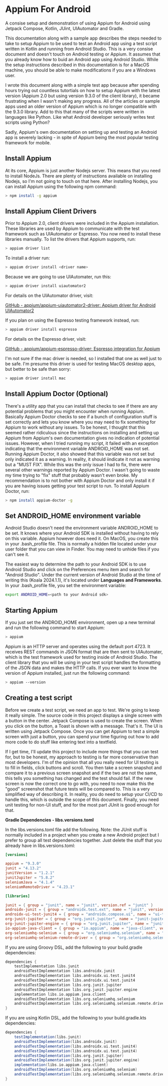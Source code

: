 # Appium For Android

A consise setup and demonstration of using Appium for Android using Jetpack Compose, Kotlin, JUint, UIAutomator and Gradle.

This documentation along with a sample app describes the steps needed to take to setup Appium to be used to test an Android app using a test script written in Kotlin and running from Android Studio. This is a very consise document and doesn't touch on Android testing or Appium. It assumes that you already know how to buid an Android app using Android Studio. While the setup instructions described in this documentation is for a MacOS machine, you should be able to make modifications if you are a Windows user.


I wrote this document along with a simple test app because after spending hours trying out countless tutortials on how to setup Appium with the latest version (Appium 2.0 but using version 9.3.0 of the client library), it became frustrating when I wasn't making any progress. All of the   articles or sample apps used an older version of Appium which is no longer compatible with the 9.3.0 library. Add to this that many of the scripts were written in languages like Python. Like what Android developer seriously writes test scripts using Python? 

Sadly, Appium's own documentation on setting up and testing an Android app is severely lacking - in spite of Appium being the most popular testing framework for mobile. 



## Install Appium

At its core, Appium is just another Nodejs server. This means that you need to install NodeJs. There are plenty of instructions available on installing Nodejs, so I'm not going to touch on that here. After installing Nodejs, you can install Appium using the following npm command:

```bash
> npm install -g appium
```



## Install Appium Client Drivers

Prior to Appium 2.0, client drivers were included in the Appium installation. These libraries are used by Appium to communicate with the test framework such as UIAutomator or Espresso. You now need to install these libraries manually. To list the drivers that Appium supports, run:

```bash
> appium driver list
```

To install a driver run:

```bash
> appium driver install <driver name>
```

Because we are going to use UIAutomater, run this:

```bash
> appium driver install uiautomator2
```

For details on the UIAutomator driver, visit:

[GitHub - appium/appium-uiautomator2-driver: Appium driver for Android UIAutomator2](https://github.com/appium/appium-uiautomator2-driver)



If you plan on using the Espresso testing framework instead, run:

```bash
> appium driver install espresso
```

For details on the Espresso driver, visit:

[GitHub - appium/appium-espresso-driver: Espresso integration for Appium](https://github.com/appium/appium-espresso-driver)



I'm not sure if the mac driver is needed, so I installed that one as well just to be safe. I'm presume this driver is used for testing MacOS desktop apps, but better to be safe than sorry:

```bash
> appium driver install mac 
```



## Install Appium Doctor (Optional)

There's a utility app that you can install that checks to see if there are any potential problems that you might encounter when running Appium. Basically Appium Doctor checks to see if a bunch of configuration stuff is set correctly and lets you know where you may need to fix something for Appium to work without any issues. To be honest, I thought that this seemed rather ridiculous since the instructions on installing and setting up Appium from Appium's own documentation gives no indication of potential issues. However, when I tried running my script, it failed with an exception indicating that the environment variable ANDROID_HOME was not set. Running Appium Doctor, it also showed that this variable was not set but only indicated it as a warning. In reality, it should iindicate it not as warning but a "MUST FIX". While this was the only issue I had to fix, there were several other warnings reported by Appium Doctor. I wasn't going to waste my time trying to "fix" stuff that probably wasn't even broke. My recommendation is to not bother with Appium Doctor and only install it if you are having issues getting your test script to run. To install Appium Doctor, run:

```bash
> npm install appium-doctor -g
```



## Set ANDROID_HOME environment variable

Android Studio doesn't need the environment variable ANDROID_HOME  to be set. It knows where your Android SDK is installed without having to rely on this variable. Appium however does need it. On MacOS, you create this in your .bash_profile file. This is normally a hidden file located under your user folder that you can view in Finder. You may need to unhide files if you can't see it.

The easiest way to determine the path to your Android SDK is to use Android Studio and click on the Preferences menu item and search for "Android Studio". Under the current version of Android Studio at the time of writing this (Koala 2024.1.1),  it's located under **Languages and Frameworks**. In your .bash_profile file, you set the environment variable:

```bash
export ANDROID_HOME=<path to your Android sdk>
```



## Starting Appium

If you just set the ANDROID_HOME environment, open up a new terminal and run the following command to start Appium:


```bash
> appium
```

Appium is an HTTP server and operates using the default port 4723. It receives REST commands in JSON format that are then sent to UIAutomater, which is the test framework used for testing inside of Android Studio. The client library that you will be using in your test script handles the formatting of the JSON data and makes the HTTP calls. If you ever want to know the version of Appium installed, just run the following command:

```bash
> appium --version
```



## Creating a test script

Before we create a test script, we need an app to test. We're going to keep it really simple. The source code in this project displays a single screen with a button in the center. Jetpack Compose is used to create the screen. When you click on the button, a Toast is shown with a message. That's it. The UI is written using Jetpack Compose. Once you can get Appium to test a simple screen with just a button, you can spend your time figuring out how to add more code to do stuff like entering text into a textfield.

If I get time, I'll update this project to include more things that you can test for, but to be honest, my approach to testing is far more conservative than most developers. I'm of the opinion that all you really need for UI testing is to fill in fields, click buttons and scroll. You then take a screen snapshot and compare it to a previous screen snapshot and if the two are not the same, this tells you something has changed and the test should fail. If the new screen is now the correct one to go with, you need to now make this the "good" screenshot that future tests will be compared to. This is a very simplified way of describing it. In reality, you do need to setup your CI/CD to handle this, which is outside the scope of this document. Finally, you need unit testing for non-UI stuff, and for the most part JUnit is good enough for that.



**Gradle Dependencies - libs.versions.toml**

In the libs.versions.toml file add the following. Note: the JUnit stuff is normally included in a project when you create a new Android project but I prefer to group all test dependencies together. Just delete the stuff that you already have in libs.versions.toml:

```toml
[versions]

appium = "9.3.0"
junit = "4.13.2"
junitVersion = "1.2.1"
junitJupiter = "5.8.2"
seleniumJava = "4.1.4"
seleniumRemoteDriver = "4.23.1"

[libraries]

junit = { group = "junit", name = "junit", version.ref = "junit" }
androidx-junit = { group = "androidx.test.ext", name = "junit", version.ref = "junitVersion" }
androidx-ui-test-junit4 = { group = "androidx.compose.ui", name = "ui-test-junit4" }
org-junit-jupiter = { group = "org.junit.jupiter", name = "junit-jupiter-api", version.ref = "junitJupiter" }
org-junit-jupiter-engine = { group = "org.junit.jupiter", name = "junit-jupiter-engine", version.ref = "junitJupiter" }
io-appium-java-client = { group = "io.appium", name = "java-client", version.ref = "appium" }
org-seleniumhq-selenium = { group = "org.seleniumhq.selenium", name = "selenium-java", version.ref = "seleniumJava" }
org-seleniumhq-selenium-remote-driver = { group = "org.seleniumhq.selenium", name = "selenium-remote-driver", version.ref = "seleniumRemoteDriver" }

```



If you are using Groovy DSL, add the following to your build.gradle dependencies:

```kotlin
dependencies {
    testImplementation libs.junit
    androidTestImplementation libs.androidx.junit
    androidTestImplementation libs.androidx.ui.test.junit4
    androidTestImplementation libs.androidx.ui.test.junit4
    androidTestImplementation libs.org.junit.jupiter
    androidTestImplementation libs.org.junit.jupiter.engine
    implementation libs.io.appium.java.client
    androidTestImplementation libs.org.seleniumhq.selenium
    androidTestImplementation libs.org.seleniumhq.selenium.remote.driver
}
```



If you are using Kotlin DSL, add the following to your build.gradle.kts dependencies:

```groovy
dependencies {
    testImplementation(libs.junit)
    androidTestImplementation(libs.androidx.junit)
    androidTestImplementation(libs.androidx.ui.test.junit4)
    androidTestImplementation(libs.androidx.ui.test.junit4)
    androidTestImplementation(libs.org.junit.jupiter)
    androidTestImplementation(libs.org.junit.jupiter.engine)
    implementation(libs.io.appium.java.client)
    androidTestImplementation(libs.org.seleniumhq.selenium)
    androidTestImplementation(libs.org.seleniumhq.selenium.remote.driver)
}
```
